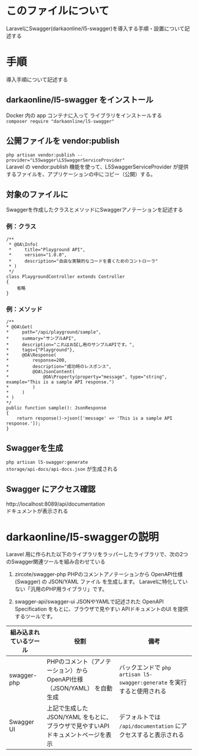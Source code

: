# このファイルについて
LaravelにSwagger(darkaonline/l5-swagger)を導入する手順・設置について記述する


# 手順
導入手順について記述する

##  darkaonline/l5-swagger をインストール
Docker 内の app コンテナに入って ライブラリをインストールする  
`composer require "darkaonline/l5-swagger"`  

## 公開ファイルを vendor:publish
`php artisan vendor:publish --provider="L5Swagger\L5SwaggerServiceProvider"`  
Laravel の vendor:publish 機能を使って、L5SwaggerServiceProvider が提供するファイルを、アプリケーションの中にコピー（公開）する。

## 対象のファイルに
Swaggerを作成したクラスとメソッドにSwaggerアノテーションを記述する

### 例：クラス
```
/**
 * @OA\Info(
 *     title="Playground API",
 *     version="1.0.0",
 *     description="自由な実験的なコードを書くためのコントローラ"
 * )
 */
class PlaygroundController extends Controller
{
    省略
}
```

### 例：メソッド
```
/**
* @OA\Get(
*     path="/api/playground/sample",
*     summary="サンプルAPI",
*     description="これはお試し用のサンプルAPIです。",
*     tags={"Playground"},
*     @OA\Response(
*         response=200,
*         description="成功時のレスポンス",
*         @OA\JsonContent(
*             @OA\Property(property="message", type="string", example="This is a sample API response.")
*         )
*     )
* )
*/
public function sample(): JsonResponse
{
    return response()->json(['message' => 'This is a sample API response.']);
}
```

## Swaggerを生成
`php artisan l5-swagger:generate`  
`storage/api-docs/api-docs.json` が生成される

## Swagger にアクセス確認
http://localhost:8089/api/documentation  
ドキュメントが表示される

# darkaonline/l5-swaggerの説明
Laravel 用に作られた以下のライブラリをラッパーしたライブラリで、次の2つのSwagger関連ツールを組み合わせている
1. zircote/swagger-php
PHPのコメントアノテーションから OpenAPI仕様 (Swagger) の JSON/YAML ファイル を生成します。
Laravelに特化していない「汎用のPHP用ライブラリ」です。

1. swagger-api/swagger-ui
JSONやYAMLで記述された OpenAPI Specification をもとに、ブラウザで見やすい APIドキュメントのUI を提供するツールです。

| 組み込まれているツール | 役割                                                                 | 備考                                                                 |
|------------------------|----------------------------------------------------------------------|----------------------------------------------------------------------|
| swagger-php            | PHPのコメント（アノテーション）から OpenAPI仕様（JSON/YAML） を自動生成 | バックエンドで `php artisan l5-swagger:generate` を実行すると使用される |
| Swagger UI             | 上記で生成した JSON/YAML をもとに、ブラウザで見やすいAPIドキュメントページを表示 | デフォルトでは `/api/documentation` にアクセスすると表示される        |
